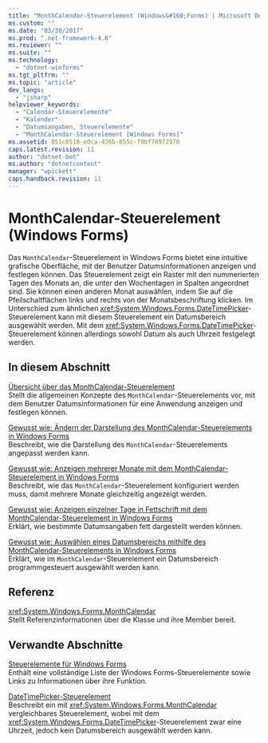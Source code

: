 ```yaml
---
title: "MonthCalendar-Steuerelement (Windows&#160;Forms) | Microsoft Docs"
ms.custom: ""
ms.date: "03/30/2017"
ms.prod: ".net-framework-4.6"
ms.reviewer: ""
ms.suite: ""
ms.technology: 
  - "dotnet-winforms"
ms.tgt_pltfrm: ""
ms.topic: "article"
dev_langs: 
  - "jsharp"
helpviewer_keywords: 
  - "Calendar-Steuerelemente"
  - "Kalender"
  - "Datumsangaben, Steuerelemente"
  - "MonthCalendar-Steuerelement [Windows Forms]"
ms.assetid: 051c6518-e0ca-426b-855c-f9bf70972970
caps.latest.revision: 11
author: "dotnet-bot"
ms.author: "dotnetcontent"
manager: "wpickett"
caps.handback.revision: 11
---
```

# MonthCalendar-Steuerelement (Windows&#160;Forms)
Das `MonthCalendar`\-Steuerelement in Windows Forms bietet eine intuitive grafische Oberfläche, mit der Benutzer Datumsinformationen anzeigen und festlegen können.  Das Steuerelement zeigt ein Raster mit den nummerierten Tagen des Monats an, die unter den Wochentagen in Spalten angeordnet sind.  Sie können einen anderen Monat auswählen, indem Sie auf die Pfeilschaltflächen links und rechts von der Monatsbeschriftung klicken.  Im Unterschied zum ähnlichen <xref:System.Windows.Forms.DateTimePicker>\-Steuerelement kann mit diesem Steuerelement ein Datumsbereich ausgewählt werden. Mit dem <xref:System.Windows.Forms.DateTimePicker>\-Steuerelement können allerdings sowohl Datum als auch Uhrzeit festgelegt werden.  
  
## In diesem Abschnitt  
 [Übersicht über das MonthCalendar\-Steuerelement](../../../../docs/framework/winforms/controls/monthcalendar-control-overview-windows-forms.md)  
 Stellt die allgemeinen Konzepte des `MonthCalendar`\-Steuerelements vor, mit dem Benutzer Datumsinformationen für eine Anwendung anzeigen und festlegen können.  
  
 [Gewusst wie: Ändern der Darstellung des MonthCalendar\-Steuerelements in Windows Forms](../../../../docs/framework/winforms/controls/how-to-change-monthcalendar-control-appearance.md)  
 Beschreibt, wie die Darstellung des `MonthCalendar`\-Steuerelements angepasst werden kann.  
  
 [Gewusst wie: Anzeigen mehrerer Monate mit dem MonthCalendar\-Steuerelement in Windows Forms](../../../../docs/framework/winforms/controls/display-more-than-one-month-wf-monthcalendar-control.md)  
 Beschreibt, wie das `MonthCalendar`\-Steuerelement konfiguriert werden muss, damit mehrere Monate gleichzeitig angezeigt werden.  
  
 [Gewusst wie: Anzeigen einzelner Tage in Fettschrift mit dem MonthCalendar\-Steuerelement in Windows Forms](../../../../docs/framework/winforms/controls/display-specific-days-in-bold-with-wf-monthcalendar-control.md)  
 Erklärt, wie bestimmte Datumsangaben fett dargestellt werden können.  
  
 [Gewusst wie: Auswählen eines Datumsbereichs mithilfe des MonthCalendar\-Steuerelements in Windows Forms](../../../../docs/framework/winforms/controls/how-to-select-a-range-of-dates-in-the-windows-forms-monthcalendar-control.md)  
 Erklärt, wie im `MonthCalendar`\-Steuerelement ein Datumsbereich programmgesteuert ausgewählt werden kann.  
  
## Referenz  
 <xref:System.Windows.Forms.MonthCalendar>  
 Stellt Referenzinformationen über die Klasse und ihre Member bereit.  
  
## Verwandte Abschnitte  
 [Steuerelemente für Windows Forms](../../../../docs/framework/winforms/controls/controls-to-use-on-windows-forms.md)  
 Enthält eine vollständige Liste der Windows Forms\-Steuerelemente sowie Links zu Informationen über ihre Funktion.  
  
 [DateTimePicker\-Steuerelement](../../../../docs/framework/winforms/controls/datetimepicker-control-windows-forms.md)  
 Beschreibt ein mit <xref:System.Windows.Forms.MonthCalendar> vergleichbares Steuerelement, wobei mit dem <xref:System.Windows.Forms.DateTimePicker>\-Steuerelement zwar eine Uhrzeit, jedoch kein Datumsbereich ausgewählt werden kann.